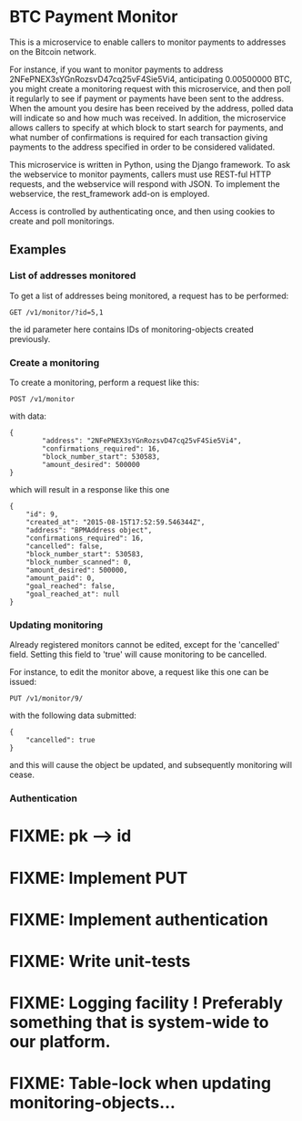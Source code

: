 # BTC Payment Monitor

This is a microservice to enable callers to monitor payments to addresses on the Bitcoin network.

For instance, if you want to monitor payments to address 2NFePNEX3sYGnRozsvD47cq25vF4Sie5Vi4, anticipating 0.00500000 BTC, you might create a monitoring request with this microservice, and then poll it regularly to see if payment or payments have been sent to the address. When the amount you desire has been received by the address, polled data will indicate so and how much was received. In addition, the microservice allows callers to specify at which block to start search for payments, and what number of confirmations is required for each transaction giving payments to the address specified in order to be considered validated. 

This microservice is written in Python, using the Django framework. To ask the webservice to monitor payments, callers must use REST-ful HTTP requests, and the webservice will respond with JSON. To implement the webservice, the rest_framework add-on is employed. 

Access is controlled by authenticating once, and then using cookies to create and poll monitorings.

## Examples ##

### List of addresses monitored 
To get a list of addresses being monitored, a request has to be performed:

```
GET /v1/monitor/?id=5,1
```

the id parameter here contains IDs of monitoring-objects created previously.

### Create a monitoring

To create a monitoring, perform a request like this:
```
POST /v1/monitor 
```

with data: 

```
{
        "address": "2NFePNEX3sYGnRozsvD47cq25vF4Sie5Vi4",
        "confirmations_required": 16,
        "block_number_start": 530583,
        "amount_desired": 500000
}
```

which will result in a response like this one

```
{
    "id": 9,
    "created_at": "2015-08-15T17:52:59.546344Z",
    "address": "BPMAddress object",
    "confirmations_required": 16,
    "cancelled": false,
    "block_number_start": 530583,
    "block_number_scanned": 0,
    "amount_desired": 500000,
    "amount_paid": 0,
    "goal_reached": false,
    "goal_reached_at": null
}
```

### Updating monitoring

Already registered monitors cannot be edited, except for the 'cancelled' field. Setting this field to 'true' will cause monitoring to be cancelled.

For instance, to edit the monitor above, a request like this one can be issued:

```
PUT /v1/monitor/9/
``` 

with the following data submitted:

```
{
    "cancelled": true
}
```

and this will cause the object be updated, and subsequently monitoring will cease.

### Authentication

# FIXME: pk --> id
# FIXME: Implement PUT
# FIXME: Implement authentication
# FIXME: Write unit-tests
# FIXME: Logging facility ! Preferably something that is system-wide to our platform.
# FIXME: Table-lock when updating monitoring-objects...

